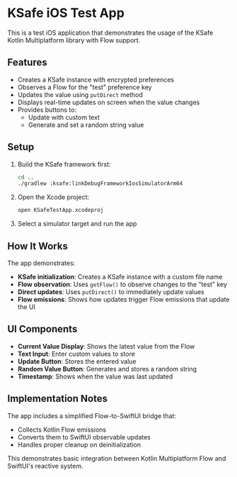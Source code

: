 # KSafe iOS Test App

This is a test iOS application that demonstrates the usage of the KSafe Kotlin Multiplatform library with Flow support.

## Features

- Creates a KSafe instance with encrypted preferences
- Observes a Flow for the "test" preference key
- Updates the value using `putDirect` method
- Displays real-time updates on screen when the value changes
- Provides buttons to:
  - Update with custom text
  - Generate and set a random string value

## Setup

1. Build the KSafe framework first:
   ```bash
   cd ..
   ./gradlew :ksafe:linkDebugFrameworkIosSimulatorArm64
   ```

2. Open the Xcode project:
   ```bash
   open KSafeTestApp.xcodeproj
   ```

3. Select a simulator target and run the app

## How It Works

The app demonstrates:
- **KSafe initialization**: Creates a KSafe instance with a custom file name
- **Flow observation**: Uses `getFlow()` to observe changes to the "test" key
- **Direct updates**: Uses `putDirect()` to immediately update values
- **Flow emissions**: Shows how updates trigger Flow emissions that update the UI

## UI Components

- **Current Value Display**: Shows the latest value from the Flow
- **Text Input**: Enter custom values to store
- **Update Button**: Stores the entered value
- **Random Value Button**: Generates and stores a random string
- **Timestamp**: Shows when the value was last updated

## Implementation Notes

The app includes a simplified Flow-to-SwiftUI bridge that:
- Collects Kotlin Flow emissions
- Converts them to SwiftUI observable updates
- Handles proper cleanup on deinitialization

This demonstrates basic integration between Kotlin Multiplatform Flow and SwiftUI's reactive system.